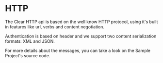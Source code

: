 HTTP
====

The Clear HTTP api is based on the well know HTTP protocol, using it's built in features like url, verbs and content negotiation.

Authentication is based on header and we support two content serialization formats: XML and JSON.

For more details about the messages, you can take a look on the Sample Project's source code.